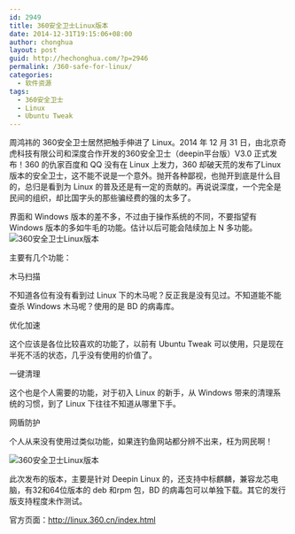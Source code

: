 ```yaml
---
id: 2949
title: 360安全卫士Linux版本
date: 2014-12-31T19:15:06+08:00
author: chonghua
layout: post
guid: http://hechonghua.com/?p=2946
permalink: /360-safe-for-linux/
categories:
  - 软件资源
tags:
  - 360安全卫士
  - Linux
  - Ubuntu Tweak
---
```

周鸿祎的 360安全卫士居然把触手伸进了 Linux。2014 年 12 月 31 日，由北京奇虎科技有限公司和深度合作开发的360安全卫士（deepin平台版）V3.0 正式发布！360 的仇家百度和 QQ 没有在 Linux 上发力，360 却破天荒的发布了Linux版本的安全卫士，这不能不说是一个意外。抛开各种鄙视，也抛开到底是什么目的，总归是看到为 Linux 的普及还是有一定的贡献的。再说说深度，一个完全是民间的组织，却比国字头的那些骗经费的强的太多了。

<!--more-->

界面和 Windows 版本的差不多，不过由于操作系统的不同，不要指望有 Windows 版本的多如牛毛的功能。估计以后可能会陆续加上 N 多功能。![360安全卫士Linux版本](http://chonghua-1251666171.cos.ap-shanghai.myqcloud.com/360linux.png)

主要有几个功能：

木马扫描

不知道各位有没有看到过 Linux 下的木马呢？反正我是没有见过。不知道能不能查杀 Windows 木马呢？使用的是 BD 的病毒库。

优化加速

这个应该是各位比较喜欢的功能了，以前有 Ubuntu Tweak 可以使用，只是现在半死不活的状态，几乎没有使用的价值了。

一键清理

这个也是个人需要的功能，对于初入 Linux 的新手，从 Windows 带来的清理系统的习惯，到了 Linux 下往往不知道从哪里下手。

网盾防护

个人从来没有使用过类似功能，如果连钓鱼网站都分辨不出来，枉为网民啊！

![360安全卫士Linux版本](http://chonghua-1251666171.cos.ap-shanghai.myqcloud.com/360linux1.png) 

此次发布的版本，主要是针对 Deepin Linux 的，还支持中标麒麟，兼容龙芯电脑，有32和64位版本的 deb 和rpm 包，BD 的病毒包可以单独下载。其它的发行版支持程度未作测试。

官方页面：<a title="http://linux.360.cn/index.html" href="http://linux.360.cn/index.html" target="_blank">http://linux.360.cn/index.html</a>